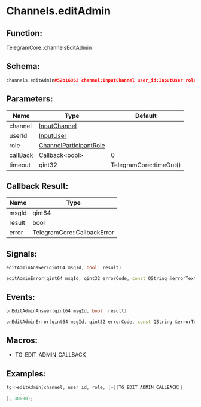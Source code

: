 # Channels.editAdmin

## Function:

TelegramCore::channelsEditAdmin

## Schema:

```c++
channels.editAdmin#52b16962 channel:InputChannel user_id:InputUser role:ChannelParticipantRole = Bool;
```
## Parameters:

|Name|Type|Default|
|----|----|-------|
|channel|[InputChannel](../../types/inputchannel.md)||
|userId|[InputUser](../../types/inputuser.md)||
|role|[ChannelParticipantRole](../../types/channelparticipantrole.md)||
|callBack|Callback&lt;bool&gt;|0|
|timeout|qint32|TelegramCore::timeOut()|

## Callback Result:

|Name|Type|
|----|----|
|msgId|qint64|
|result|bool|
|error|TelegramCore::CallbackError|

## Signals:

```c++
editAdminAnswer(qint64 msgId, bool  result)
```
```c++
editAdminError(qint64 msgId, qint32 errorCode, const QString &errorText)
```

## Events:

```c++
onEditAdminAnswer(qint64 msgId, bool  result)
```
```c++
onEditAdminError(qint64 msgId, qint32 errorCode, const QString &errorText)
```

## Macros:

* TG_EDIT_ADMIN_CALLBACK

## Examples:

```c++
tg->editAdmin(channel, user_id, role, [=](TG_EDIT_ADMIN_CALLBACK){
    ...
}, 30000);
```
